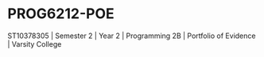 # PROG6212-POE
ST10378305 | Semester 2 | Year 2 | Programming 2B | Portfolio of Evidence | Varsity College
